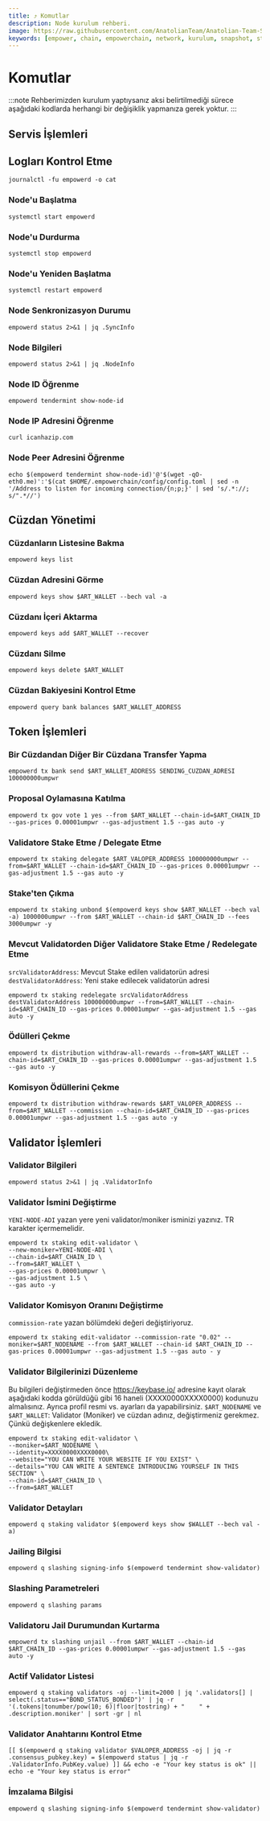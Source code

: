 ```yaml
---
title: ⤴️ Komutlar
description: Node kurulum rehberi.
image: https://raw.githubusercontent.com/AnatolianTeam/Anatolian-Team-Services/main/i18n/tr/docusaurus-plugin-content-docs/current/Mainnet/Cosmos-Ecosystem/empowerchain/img/Empower-Service-Cover.jpg
keywords: [empower, chain, empowerchain, network, kurulum, snapshot, statesync, güncelleme]
---
```


# Komutlar
:::note
Rehberimizden kurulum yaptıysanız aksi belirtilmediği sürece aşağıdaki kodlarda herhangi bir değişiklik yapmanıza gerek yoktur.
:::

## Servis İşlemleri 

## Logları Kontrol Etme 
```
journalctl -fu empowerd -o cat
```

### Node'u Başlatma
```
systemctl start empowerd
```

### Node'u Durdurma
```
systemctl stop empowerd
```

### Node'u Yeniden Başlatma
```
systemctl restart empowerd
```

### Node Senkronizasyon Durumu
```
empowerd status 2>&1 | jq .SyncInfo
```

### Node Bilgileri
```
empowerd status 2>&1 | jq .NodeInfo
```

### Node ID Öğrenme
```
empowerd tendermint show-node-id
```

### Node IP Adresini Öğrenme
```
curl icanhazip.com
```

### Node Peer Adresini Öğrenme
```
echo $(empowerd tendermint show-node-id)'@'$(wget -qO- eth0.me)':'$(cat $HOME/.empowerchain/config/config.toml | sed -n '/Address to listen for incoming connection/{n;p;}' | sed 's/.*://; s/".*//')
```

## Cüzdan Yönetimi

### Cüzdanların Listesine Bakma
```
empowerd keys list
```

### Cüzdan Adresini Görme
```
empowerd keys show $ART_WALLET --bech val -a
```

### Cüzdanı İçeri Aktarma
```
empowerd keys add $ART_WALLET --recover
```

### Cüzdanı Silme
```
empowerd keys delete $ART_WALLET
```

### Cüzdan Bakiyesini Kontrol Etme
```
empowerd query bank balances $ART_WALLET_ADDRESS
```

## Token İşlemleri

### Bir Cüzdandan Diğer Bir Cüzdana Transfer Yapma
```
empowerd tx bank send $ART_WALLET_ADDRESS SENDING_CUZDAN_ADRESI 100000000umpwr
```

### Proposal Oylamasına Katılma
```
empowerd tx gov vote 1 yes --from $ART_WALLET --chain-id=$ART_CHAIN_ID --gas-prices 0.00001umpwr --gas-adjustment 1.5 --gas auto -y
```

### Validatore Stake Etme / Delegate Etme
```
empowerd tx staking delegate $ART_VALOPER_ADDRESS 100000000umpwr --from=$ART_WALLET --chain-id=$ART_CHAIN_ID --gas-prices 0.00001umpwr --gas-adjustment 1.5 --gas auto -y
```

### Stake'ten Çıkma
```
empowerd tx staking unbond $(empowerd keys show $ART_WALLET --bech val -a) 1000000umpwr --from $ART_WALLET --chain-id $ART_CHAIN_ID --fees 3000umpwr -y
```

### Mevcut Validatorden Diğer Validatore Stake Etme / Redelegate Etme
`srcValidatorAddress`: Mevcut Stake edilen validatorün adresi
`destValidatorAddress`: Yeni stake edilecek validatorün adresi
```
empowerd tx staking redelegate srcValidatorAddress destValidatorAddress 100000000umpwr --from=$ART_WALLET --chain-id=$ART_CHAIN_ID --gas-prices 0.00001umpwr --gas-adjustment 1.5 --gas auto -y
```

### Ödülleri Çekme
```
empowerd tx distribution withdraw-all-rewards --from=$ART_WALLET --chain-id=$ART_CHAIN_ID --gas-prices 0.00001umpwr --gas-adjustment 1.5 --gas auto -y
```

### Komisyon Ödüllerini Çekme
```
empowerd tx distribution withdraw-rewards $ART_VALOPER_ADDRESS --from=$ART_WALLET --commission --chain-id=$ART_CHAIN_ID --gas-prices 0.00001umpwr --gas-adjustment 1.5 --gas auto -y
```

## Validator İşlemleri

### Validator Bilgileri
```
empowerd status 2>&1 | jq .ValidatorInfo
```

### Validator İsmini Değiştirme
`YENI-NODE-ADI` yazan yere yeni validator/moniker isminizi yazınız. TR karakter içermemelidir.
```
empowerd tx staking edit-validator \
--new-moniker=YENI-NODE-ADI \
--chain-id=$ART_CHAIN_ID \
--from=$ART_WALLET \
--gas-prices 0.00001umpwr \
--gas-adjustment 1.5 \
--gas auto -y
```

### Validator Komisyon Oranını Değiştirme
`commission-rate` yazan bölümdeki değeri değiştiriyoruz.
```
empowerd tx staking edit-validator --commission-rate "0.02" --moniker=$ART_NODENAME --from $ART_WALLET --chain-id $ART_CHAIN_ID --gas-prices 0.00001umpwr --gas-adjustment 1.5 --gas auto - y
```

### Validator Bilgilerinizi Düzenleme
Bu bilgileri değiştirmeden önce https://keybase.io/ adresine kayıt olarak aşağıdaki kodda görüldüğü gibi 16 haneli (XXXX0000XXXX0000) kodunuzu almalısınız. Ayrıca profil resmi vs. ayarları da yapabilirsiniz. 
`$ART_NODENAME` ve `$ART_WALLET`: Validator (Moniker) ve cüzdan adınız, değiştirmeniz gerekmez. Çünkü değişkenlere ekledik.
```
empowerd tx staking edit-validator \
--moniker=$ART_NODENAME \
--identity=XXXX0000XXXX0000\
--website="YOU CAN WRITE YOUR WEBSITE IF YOU EXIST" \
--details="YOU CAN WRITE A SENTENCE INTRODUCING YOURSELF IN THIS SECTION" \
--chain-id=$ART_CHAIN_ID \
--from=$ART_WALLET
```

### Validator Detayları
```
empowerd q staking validator $(empowerd keys show $WALLET --bech val -a)
```

### Jailing Bilgisi
```
empowerd q slashing signing-info $(empowerd tendermint show-validator)
```

### Slashing Parametreleri
```
empowerd q slashing params
```

### Validatoru Jail Durumundan Kurtarma 
```
empowerd tx slashing unjail --from $ART_WALLET --chain-id $ART_CHAIN_ID --gas-prices 0.00001umpwr --gas-adjustment 1.5 --gas auto -y
```

### Actif Validator Listesi
```
empowerd q staking validators -oj --limit=2000 | jq '.validators[] | select(.status=="BOND_STATUS_BONDED")' | jq -r '(.tokens|tonumber/pow(10; 6)|floor|tostring) + " 	 " + .description.moniker' | sort -gr | nl
```

### Validator Anahtarını Kontrol Etme
```
[[ $(empowerd q staking validator $VALOPER_ADDRESS -oj | jq -r .consensus_pubkey.key) = $(empowerd status | jq -r .ValidatorInfo.PubKey.value) ]] && echo -e "Your key status is ok" || echo -e "Your key status is error"
```

### İmzalama Bilgisi
```
empowerd q slashing signing-info $(empowerd tendermint show-validator)
```